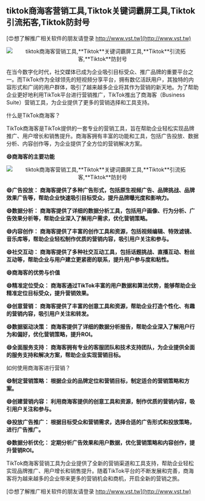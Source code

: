 ## **tiktok商海客营销工具,**Tiktok**关键词霸屏工具,**Tiktok**引流拓客,**Tiktok**防封号**

[😍想了解推广相关软件的朋友请登录 http://www.vst.tw](http://www.vst.tw)

 <center><img src="https://vst.tw/MP4/tuiguang/png/1.png" alt="tiktok商海客营销工具,**Tiktok**关键词霸屏工具,**Tiktok**引流拓客,**Tiktok**防封号"></center>

在当今数字化时代，社交媒体已成为企业吸引目标受众、推广品牌的重要平台之一。而TikTok作为全球领先的短视频分享平台，拥有数亿活跃用户，其独特的内容形式和广阔的用户群体，吸引了越来越多企业将其作为营销的新天地。为了帮助企业更好地利用TikTok平台进行营销推广，TikTok推出了商海客（Business Suite）营销工具，为企业提供了更多的营销选择和工具支持。

什么是TikTok商海客？

TikTok商海客是TikTok提供的一套专业的营销工具，旨在帮助企业轻松实现品牌推广、用户增长和销售提升。商海客拥有丰富的功能和工具，包括广告投放、数据分析、内容创作等，为企业提供了全方位的营销解决方案。

**😄商海客的主要功能**

 <center><img src="https://vst.tw/MP4/tuiguang/png/0.png" alt="tiktok商海客营销工具,**Tiktok**关键词霸屏工具,**Tiktok**引流拓客,**Tiktok**防封号"></center>

**😄广告投放： 商海客提供了多种广告形式，包括原生视频广告、品牌挑战、品牌效果广告等，帮助企业快速吸引目标受众，提升品牌曝光度和影响力。**

**😄数据分析： 商海客提供了详细的数据分析工具，包括用户画像、行为分析、广告效果分析等，帮助企业深入了解用户需求，优化营销策略。**

**😄内容创作： 商海客提供了丰富的创作工具和资源，包括视频编辑、特效滤镜、音乐库等，帮助企业轻松制作优质的营销内容，吸引用户关注和参与。**

**😄社交互动： 商海客提供了多种社交互动工具，包括话题挑战、直播互动、粉丝互动等，帮助企业与用户建立更紧密的联系，提升用户参与度和粘性。**

**😄商海客的优势与价值**

**😄精准定位受众： 商海客通过TikTok丰富的用户数据和算法优势，能够帮助企业精准定位目标受众，提升营销效果。**

**😄创意营销： 商海客提供了丰富的创意工具和资源，帮助企业打造个性化、有趣的营销内容，吸引用户关注和转发。**

**😄数据驱动决策： 商海客提供了详细的数据分析报告，帮助企业深入了解用户行为和偏好，优化营销策略，提升ROI。**

**😄全面服务支持： 商海客拥有专业的客服团队和技术支持团队，为企业提供全面的服务支持和解决方案，帮助企业实现营销目标。**

如何使用商海客进行营销？

**😄制定营销策略： 根据企业的品牌定位和营销目标，制定适合的营销策略和方案。**

**😄创建营销内容： 利用商海客提供的创意工具和资源，制作优质的营销内容，吸引用户关注和参与。**

**😄投放广告推广： 根据目标受众和营销需求，选择合适的广告形式和投放策略，进行广告推广。**

**😄数据分析优化： 定期分析广告效果和用户数据，优化营销策略和内容创作，提升营销ROI。**

TikTok商海客营销工具为企业提供了全新的营销渠道和工具支持，帮助企业轻松实现品牌推广、用户增长和销售提升。随着TikTok平台的不断发展和完善，商海客将为越来越多的企业带来更多的营销机会和商机，开启全新的营销之旅。

[😍想了解推广相关软件的朋友请登录 http://www.vst.tw](http://www.vst.tw)



